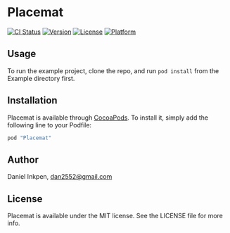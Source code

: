 # Placemat

[![CI Status](http://img.shields.io/travis/Dan2552/Placemat.svg?style=flat)](https://travis-ci.org/Dan2552/Placemat)
[![Version](https://img.shields.io/cocoapods/v/Placemat.svg?style=flat)](http://cocoapods.org/pods/Placemat)
[![License](https://img.shields.io/cocoapods/l/Placemat.svg?style=flat)](http://cocoapods.org/pods/Placemat)
[![Platform](https://img.shields.io/cocoapods/p/Placemat.svg?style=flat)](http://cocoapods.org/pods/Placemat)

## Usage

To run the example project, clone the repo, and run `pod install` from the Example directory first.

## Installation

Placemat is available through [CocoaPods](http://cocoapods.org). To install
it, simply add the following line to your Podfile:

```ruby
pod "Placemat"
```

## Author

Daniel Inkpen, dan2552@gmail.com

## License

Placemat is available under the MIT license. See the LICENSE file for more info.
